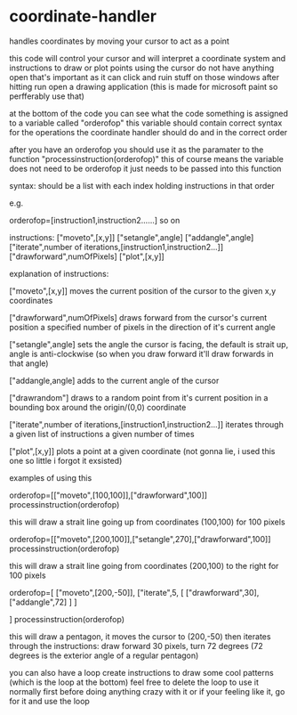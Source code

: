 # coordinate-handler
handles coordinates by moving your cursor to act as a point

this code will control your cursor and will interpret a coordinate system and instructions to draw or plot points using the cursor
do not have anything open that's important as it can click and ruin stuff on those windows
after hitting run open a drawing application (this is made for microsoft paint so perfferably use that)

at the bottom of the code you can see what the code something is assigned to a variable called "orderofop"
this variable should contain correct syntax for the operations the coordinate handler should do and in the correct order

after you have an orderofop you should use it as the paramater to the function "processinstruction(orderofop)"
this of course means the variable does not need to be orderofop it just needs to be passed into this function

syntax:
should be a list with each index holding instructions in that order

e.g.

orderofop=[instruction1,instruction2......] so on

instructions:
["moveto",[x,y]]
["setangle",angle]
["addangle",angle]
["iterate",number of iterations,[instruction1,instruction2...]]
["drawforward",numOfPixels]
["plot",[x,y]]

explanation of instructions:

["moveto",[x,y]]
moves the current position of the cursor to the given x,y coordinates

["drawforward",numOfPixels]
draws forward from the cursor's current position a specified number of pixels in the direction of it's current angle

["setangle",angle]
sets the angle the cursor is facing, the default is strait up, angle is anti-clockwise (so when you draw forward it'll draw forwards in that angle)

["addangle,angle]
adds to the current angle of the cursor

["drawrandom"]
draws to a random point from it's current position in a bounding box around the origin/(0,0) coordinate

["iterate",number of iterations,[instruction1,instruction2...]]
iterates through a given list of instructions a given number of times

["plot",[x,y]]
plots a point at a given coordinate (not gonna lie, i used this one so little i forgot it exsisted)


examples of using this

orderofop=[["moveto",[100,100]],["drawforward",100]]
processinstruction(orderofop)

this will draw a strait line going up from coordinates (100,100) for 100 pixels

orderofop=[["moveto",[200,100]],["setangle",270],["drawforward",100]]
processinstruction(orderofop)

this will draw a strait line going from coordinates (200,100) to the right for 100 pixels

orderofop=[
["moveto",[200,-50]],
["iterate",5,
  [
    ["drawforward",30],
    ["addangle",72]
  ]
]

]
processinstruction(orderofop)

this will draw a pentagon, it moves the cursor to (200,-50) then iterates through the instructions: draw forward 30 pixels, turn 72 degrees (72 degrees is the exterior angle of a regular pentagon)






you can also have a loop create instructions to draw some cool patterns (which is the loop at the bottom)
feel free to delete the loop to use it normally first before doing anything crazy with it or if your feeling like it, go for it and use the loop
